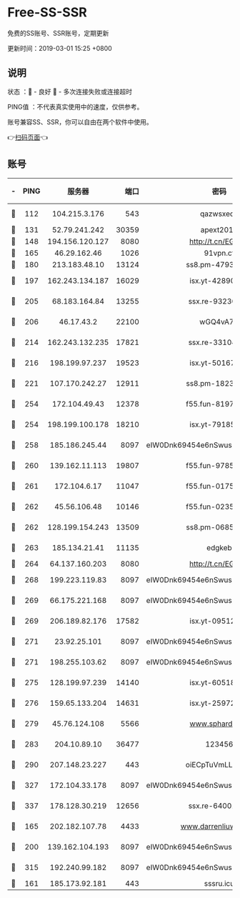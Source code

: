 # Free-SS-SSR

免费的SS账号、SSR账号，定期更新

更新时间：2019-03-01 15:25 +0800

## 说明

状态     ：🙂 - 良好 🙁 - 多次连接失败或连接超时

PING值   ：不代表真实使用中的速度，仅供参考。

账号兼容SS、SSR，你可以自由在两个软件中使用。

👉[扫码页面](https://liesauer.github.io/free-ss-ssr.github.io/)👈

## 账号

|-|PING|服务器|端口|密码|加密方式|区域|
|:----:|:----:|:-----:|-----:|:----:|:----:|:----:|
|🙂|112|104.215.3.176|543|qazwsxedc|aes-256-gcm|JP|
|🙂|131|52.79.241.242|30359|apext2019|chacha20|KR|
|🙂|148|194.156.120.127|8080|http://t.cn/EGJIyrl|rc4-md5|RU|
|🙂|165|46.29.162.46|1026|91vpn.cf|rc4-md5|RU|
|🙂|180|213.183.48.10|13124|ss8.pm-47930159|rc4-md5|RU|
|🙂|197|162.243.134.187|16029|isx.yt-42890959|aes-256-cfb|US|
|🙂|205|68.183.164.84|13255|ssx.re-93230517|aes-256-cfb|US|
|🙂|206|46.17.43.2|22100|wGQ4vA7D|aes-256-gcm|RU|
|🙂|214|162.243.132.235|17821|ssx.re-33104069|aes-256-cfb|US|
|🙂|216|198.199.97.237|19523|isx.yt-50167481|aes-256-cfb|US|
|🙂|221|107.170.242.27|12911|ss8.pm-18239043|aes-256-cfb|US|
|🙂|254|172.104.49.43|12378|f55.fun-81974133|aes-256-cfb|SG|
|🙂|254|198.199.100.178|18210|isx.yt-79185401|aes-256-cfb|US|
|🙂|258|185.186.245.44|8097|eIW0Dnk69454e6nSwuspv9DmS201tQ0D|aes-256-cfb|NL|
|🙂|260|139.162.11.113|19807|f55.fun-97859727|aes-256-cfb|SG|
|🙂|261|172.104.6.17|11047|f55.fun-01756679|aes-256-cfb|US|
|🙂|262|45.56.106.48|10146|f55.fun-02359224|aes-256-cfb|US|
|🙂|262|128.199.154.243|13509|ss8.pm-06850813|aes-256-cfb|SG|
|🙂|263|185.134.21.41|11135|edgkeb|aes-256-cfb|GB|
|🙂|264|64.137.160.203|8080|http://t.cn/EGJIyrl|rc4-md5|CA|
|🙂|268|199.223.119.83|8097|eIW0Dnk69454e6nSwuspv9DmS201tQ0D|aes-256-cfb|US|
|🙂|269|66.175.221.168|8097|eIW0Dnk69454e6nSwuspv9DmS201tQ0D|aes-256-cfb|US|
|🙂|269|206.189.82.176|17582|isx.yt-09512157|aes-256-cfb|SG|
|🙂|271|23.92.25.101|8097|eIW0Dnk69454e6nSwuspv9DmS201tQ0D|aes-256-cfb|US|
|🙂|271|198.255.103.62|8097|eIW0Dnk69454e6nSwuspv9DmS201tQ0D|aes-256-cfb|US|
|🙂|275|128.199.97.239|14140|isx.yt-60518529|aes-256-cfb|SG|
|🙂|276|159.65.133.204|14631|isx.yt-25972344|aes-256-cfb|SG|
|🙂|279|45.76.124.108|5566|www.sphard.com|aes-256-cfb|AU|
|🙂|283|204.10.89.10|36477|123456|aes-256-cfb|US|
|🙂|290|207.148.23.227|443|oiECpTuVmLLxk4Ts|aes-256-cfb|US|
|🙂|327|172.104.33.178|8097|eIW0Dnk69454e6nSwuspv9DmS201tQ0D|aes-256-cfb|SG|
|🙂|337|178.128.30.219|12656|ssx.re-64001982|aes-256-cfb|SG|
|🙂|165|202.182.107.78|4433|www.darrenliuwei.com|aes-256-cfb|JP|
|🙂|200|139.162.104.193|8097|eIW0Dnk69454e6nSwuspv9DmS201tQ0D|aes-256-cfb|JP|
|🙂|315|192.240.99.182|8097|eIW0Dnk69454e6nSwuspv9DmS201tQ0D|aes-256-cfb|US|
|🙁|161|185.173.92.181|443|sssru.icu|rc4-md5|RU|

